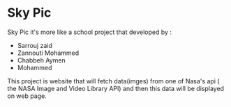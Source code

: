 # Sky Pic

Sky Pic it's more like a school project that developed by :
- Sarrouj zaid
- Zannouti Mohammed
- Chabbeh Aymen
- Mohammed

This project is website that will fetch data(imges) from one of Nasa's api ( the NASA Image and Video Library API) and then this data will be displayed on web page.
